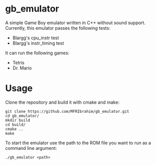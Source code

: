 # gb_emulator

A simple Game Boy emulator written in C++ without sound support. Currently, this emulator passes the following tests:
* Blargg's cpu_instr test
* Blargg's instr_timing test

It can run the following games:
* Tetris
* Dr. Mario


# Usage

Clone the repository and build it with cmake and make:
```
git clone https://github.com/MFRIbrahim/gb_emulator.git
cd gb_emulator/
mkdir build
cd build/
cmake ..
make
```
To start the emulator use the path to the ROM file you want to run as a command line argument:
```
./gb_emulator <path>
```
